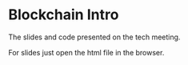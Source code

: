 # Blockchain Intro
The slides and code presented on the tech meeting. 

For slides just open the html file in the browser.
